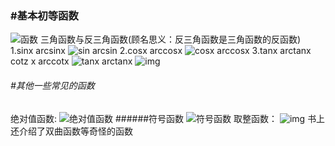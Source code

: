 ### #基本初等函数
![函数](img/02.jpg)
三角函数与反三角函数(顾名思义：反三角函数是三角函数的反函数)
1.sinx arcsinx
![sin arcsin](https://upload-images.jianshu.io/upload_images/12754558-c7c619f5d565cf1c.gif?imageMogr2/auto-orient/strip|imageView2/2/format/webp)
2.cosx arccosx
![cosx arccosx](https://upload-images.jianshu.io/upload_images/12754558-88910340403a9bb7.gif?imageMogr2/auto-orient/strip|imageView2/2/w/560/format/webp)
3.tanx arctanx cotz x arccotx
![tanx arctanx](https://upload-images.jianshu.io/upload_images/12754558-71f24e251bcd0d39.gif?imageMogr2/auto-orient/strip|imageView2/2/w/560/format/webp)
![img](https://upload-images.jianshu.io/upload_images/12754558-f51f173cfb248837.gif?imageMogr2/auto-orient/strip|imageView2/2/w/520/format/webp)
###### #其他一些常见的函数
绝对值函数:
![绝对值函数](/img/05.png)
######符号函数
![符号函数](/img/04.png)
取整函数：
![img](https://thumb.1010pic.com/pic3/quiz/images/201701/7/42ed44ee.png)
书上还介绍了双曲函数等奇怪的函数